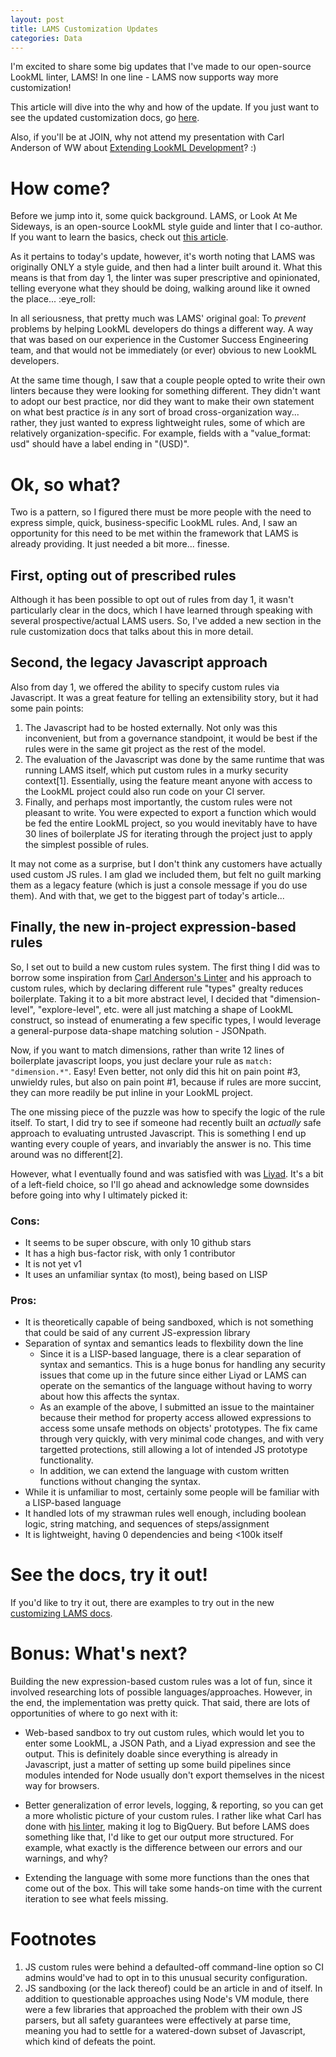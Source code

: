 ```yaml
---
layout: post
title: LAMS Customization Updates
categories: Data
---
```


I'm excited to share some big updates that I've made to our open-source LookML linter, LAMS! In one line - LAMS now supports way more customization!

This article will dive into the why and how of the update. If you just want to see the updated customization docs, go [here](https://looker-open-source.github.io/look-at-me-sideways/customizing-lams). 

Also, if you'll be at JOIN, why not attend my presentation with Carl Anderson of WW about [Extending LookML Development](https://events.bizzabo.com/215120/agenda/session/139043)? :)

# How come?

Before we jump into it, some quick background. LAMS, or Look At Me Sideways, is an open-source LookML style guide and linter that I co-author. If you want to learn the basics, check out [this article](https://discourse.looker.com/t/introducing-lams-a-lookml-style-guide-and-linter/10603).

As it pertains to today's update, however, it's worth noting that LAMS was originally ONLY a style guide, and then had a linter built around it. What this means is that from day 1, the linter was super prescriptive and opinionated, telling everyone what they should be doing, walking around like it owned the place... :eye_roll:

In all seriousness, that pretty much was LAMS' original goal: To *prevent* problems by helping LookML developers do things a different way. A way that was based on our experience in the Customer Success Engineering team, and that would not be immediately (or ever) obvious to new LookML developers.

At the same time though, I saw that a couple people opted to write their own linters because they were looking for something different. They didn't want to adopt our best practice, nor did they want to make their own statement on what best practice *is* in any sort of broad cross-organization way... rather, they just wanted to express lightweight rules, some of which are relatively organization-specific. For example, fields with a "value_format: usd" should have a label ending in "(USD)".

# Ok, so what?

Two is a pattern, so I figured there must be more people with the need to express simple, quick, business-specific LookML rules. And, I saw an opportunity for this need to be met within the framework that LAMS is already providing. It just needed a bit more... finesse.

## First, opting out of prescribed rules

Although it has been possible to opt out of rules from day 1, it wasn't particularly clear in the docs, which I have learned through speaking with several prospective/actual LAMS users. So, I've added a new section in the rule customization docs that talks about this in more detail.

## Second, the legacy Javascript approach

Also from day 1, we offered the ability to specify custom rules via Javascript. It was a great feature for telling an extensibility story, but it had some pain points:

1. The Javascript had to be hosted externally. Not only was this inconvenient, but from a governance standpoint, it would be best if the rules were in the same git project as the rest of the model.
2. The evaluation of the Javascript was done by the same runtime that was running LAMS itself, which put custom rules in a murky security context[1]. Essentially, using the feature meant anyone with access to the LookML project could also run code on your CI server. 
3. Finally, and perhaps most importantly, the custom rules were not pleasant to write. You were expected to export a function which would be fed the entire LookML project, so you would inevitably have to have 30 lines of boilerplate JS for iterating through the project just to apply the simplest possible of rules.

It may not come as a surprise, but I don't think any customers have actually used custom JS rules. I am glad we included them, but felt no guilt marking them as a legacy feature (which is just a console message if you do use them). And with that, we get to the biggest part of today's article...

## Finally, the new in-project expression-based rules

So, I set out to build a new custom rules system. The first thing I did was to borrow some inspiration from [Carl Anderson's Linter](https://github.com/ww-tech/lookml-tools/blob/master/README_DEVELOPER.md) and his approach to custom rules, which by declaring different rule "types" grealty reduces boilerplate. Taking it to a bit more abstract level, I decided that "dimension-level", "explore-level", etc. were all just matching a shape of LookML construct, so instead of enumerating a few specific types, I would leverage a general-purpose data-shape matching solution - JSONpath.

Now, if you want to match dimensions, rather than write 12 lines of boilerplate javascript loops, you just declare your rule as `match: "dimension.*"`. Easy! Even better, not only did this hit on pain point #3, unwieldy rules, but also on pain point #1, because if rules are more succint, they can more readily be put inline in your LookML project.

The one missing piece of the puzzle was how to specify the logic of the rule itself. To start, I did try to see if someone had recently built an _actually_ safe approach to evaluating untrusted Javascript. This is something I end up wanting every couple of years, and invariably the answer is no. This time around was no different[2].

However, what I eventually found and was satisfied with was [Liyad](https://github.com/shellyln/liyad). It's a bit of a left-field choice, so I'll go ahead and acknowledge some downsides before going into why I ultimately picked it:

### Cons:

- It seems to be super obscure, with only 10 github stars
- It has a high bus-factor risk, with only 1 contributor
- It is not yet v1
- It uses an unfamiliar syntax (to most), being based on LISP
	
### Pros:

- It is theoretically capable of being sandboxed, which is not something that could be said of any current JS-expression library
- Separation of syntax and semantics leads to flexbility down the line
	- Since it is a LISP-based language, there is a clear separation of syntax and semantics. This is a huge bonus for handling any security issues that come up in the future since either Liyad or LAMS can operate on the semantics of the language without having to worry about how this affects the syntax.
	- As an example of the above, I submitted an issue to the maintainer because their method for property access allowed expressions to access some unsafe methods on objects' prototypes. The fix came through very quickly, with very minimal code changes, and with very targetted protections, still allowing a lot of intended JS prototype functionality. 
	- In addition, we can extend the language with custom written functions without changing the syntax.
- While it is unfamiliar to most, certainly some people will be familiar with a LISP-based language
- It handled lots of my strawman rules well enough, including boolean logic, string matching, and sequences of steps/assignment
- It is lightweight, having 0 dependencies and being <100k itself

# See the docs, try it out!

If you'd like to try it out, there are examples to try out in the new [customizing LAMS docs](https://looker-open-source.github.io/look-at-me-sideways/customizing-lams).

# Bonus: What's next?

Building the new expression-based custom rules was a lot of fun, since it involved researching lots of possible languages/approaches. However, in the end, the implementation was pretty quick. That said, there are lots of opportunities of where to go next with it:

- Web-based sandbox to try out custom rules, which would let you to enter some LookML, a JSON Path, and a Liyad expression and see the output. This is definitely doable since everything is already in Javascript, just a matter of setting up some build pipelines since modules intended for Node usually don't export themselves in the nicest way for browsers.

- Better generalization of error levels, logging, & reporting, so you can get a more wholistic picture of your custom rules. I rather like what Carl has done with [his linter](https://github.com/ww-tech/lookml-tools/blob/master/README_LINTER.md), making it log to BigQuery. But before LAMS does something like that, I'd like to get our output more structured. For example, what exactly is the difference between our errors and our warnings, and why?

- Extending the language with some more functions than the ones that come out of the box. This will take some hands-on time with the current iteration to see what feels missing.

# Footnotes

1. JS custom rules were behind a defaulted-off command-line option so CI admins would've had to opt in to this unusual security configuration.
2. JS sandboxing (or the lack thereof) could be an article in and of itself. In addition to questionable approaches using Node's VM module, there were a few libraries that approached the problem with their own JS parsers, but all safety guarantees were effectively at parse time, meaning you had to settle for a watered-down subset of Javascript, which kind of defeats the point.